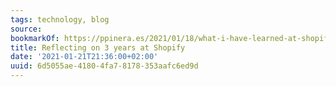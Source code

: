 ```yaml
---
tags: technology, blog
source:
bookmarkOf: https://ppinera.es/2021/01/18/what-i-have-learned-at-shopify/
title: Reflecting on 3 years at Shopify
date: '2021-01-21T21:36:00+02:00'
uuid: 6d5055ae-4180-4fa7-8178-353aafc6ed9d
---
```

